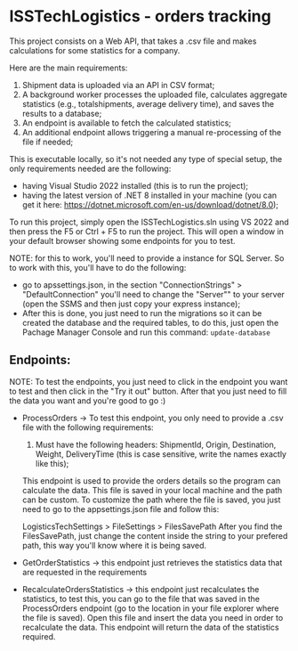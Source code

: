 ﻿# ISSTechLogistics - orders tracking

This project consists on a Web API, that takes a .csv file and makes calculations for some statistics for a company.

Here are the main requirements:

1. Shipment data is uploaded via an API in CSV format;
2. A background worker processes the uploaded file, calculates aggregate statistics (e.g., totalshipments, average delivery time), and saves the results to a database;
3. An endpoint is available to fetch the calculated statistics;
4. An additional endpoint allows triggering a manual re-processing of the file if needed;

This is executable locally, so it's not needed any type of special setup, the only requirements needed are the following:
- having Visual Studio 2022 installed (this is to run the project);
- having the latest version of .NET 8 installed in your machine (you can get it here: https://dotnet.microsoft.com/en-us/download/dotnet/8.0);

To run this project, simply open the ISSTechLogistics.sln using VS 2022 and then press the F5 or Ctrl + F5 to run the project.
This will open a window in your default browser showing some endpoints for you to test.

NOTE: for this to work, you'll need to provide a instance for SQL Server. So to work with this, you'll have to do the following:
- go to apssettings.json, in the section "ConnectionStrings" > "DefaultConnection" you'll need to change the "Server"" to your server (open the SSMS and then just copy your express instance);
- After this is done, you just need to run the migrations so it can be created the database and the required tables, to do this, just open the Pachage Manager Console and run this command: `update-database`

## Endpoints:

NOTE: To test the endpoints, you just need to click in the endpoint you want to test and then click in the "Try it out" button. After that you just need to fill the data you want and you're good to go :)

- ProcessOrders -> To test this endpoint, you only need to provide a .csv file with the following requirements:
	1. Must have the following headers: ShipmentId, Origin, Destination, Weight, DeliveryTime (this is case sensitive, write the names exactly like this);
	
	This endpoint is used to provide the orders details so the program can calculate the data. This file is saved in your local machine and the path can be custom.
	To customize the path where the file is saved, you just need to go to the appsettings.json file and follow this:
		
	LogisticsTechSettings > FileSettings > FilesSavePath
	After you find the FilesSavePath, just change the content inside the string to your prefered path, this way you'll know where it is being saved.
- GetOrderStatistics -> this endpoint just retrieves the statistics data that are requested in the requirements
- RecalculateOrdersStatistics -> this endpoint just recalculates the statistics, to test this, you can go to the file that was saved in the ProcessOrders endpoint (go to the location in your file explorer where the file is saved). Open this file and insert the data you need in order to recalculate the data. This endpoint will return the data of the statistics required.